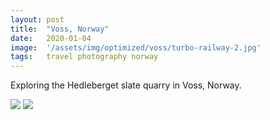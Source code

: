 ```yaml
---
layout: post
title:  "Voss, Norway"
date:   2020-01-04
image:  '/assets/img/optimized/voss/turbo-railway-2.jpg'
tags:   travel photography norway
---
```


Exploring the Hedleberget slate quarry in Voss, Norway.

![]({{site.baseurl}}/assets/img/optimized/voss/voss-door.jpg)
![]({{site.baseurl}}/assets/img/voss/optimized/turbo.jpg)
